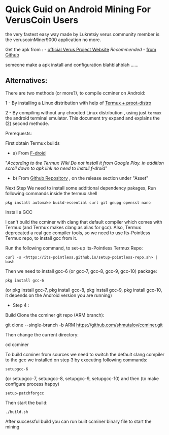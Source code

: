 # Quick Guid on Android Mining For VerusCoin Users

the very fastest easy way made by Lukretsiy verus community member
is the veruscoinMiner9000  application no more.

Get the apk from :
      - [official Verus Project Website](https://docs.verus.io/economy/start-mining.html#mobile) *Recommended*
      - [from Github](https://github.com/shmutalov/VerusMiner9000/releases)



someone make a apk install and configuration blahblahblah ......


## Alternatives:

There are two methods (or more?), to compile ccminer on Android:

1 - By installing a Linux distribution with help of [Termux + proot-distro](https://medium.com/veruscoin/mining-veruscoin-on-smartphone-208dbb06905f)

2 - By compiling without any chrooted Linux distribution , 
    using just `termux` the android terminal emulator.
    This document try expand and explains the (2) second methode.


Prerequests: 

First obtain Termux builds 

- a) From [F-droid](https://f-droid.org/packages/com.termux/)
 
 "_According to the Termux Wiki Do not install it from Google Play. in addition 
 scroll down to apk link no need to install f-droid_"

 - b) From [Github Repository](https://github.com/termux/termux-app) , 
    on the release section under "Asset" 


Next Step We need to install some additional dependency pakages,
Run following commands inside the termux shell

```pkg install automake build-essential curl git gnupg openssl nano```

Install a GCC

I can't build the ccminer with clang that default compiler which comes with Termux (and Termux makes clang as alias for gcc). Also,
Termux deprecated a real gcc compiler tools,
so we need to use Its-Pointless Termux repo, to install gcc from it.

Run the following command, to set-up Its-Pointless Termux Repo:

```curl -s <https://its-pointless.github.io/setup-pointless-repo.sh> | bash```

Then we need to install gcc-6 (or gcc-7, gcc-8, gcc-9, gcc-10) package:

```pkg install gcc-6```

(or pkg install gcc-7, pkg install gcc-8, pkg install gcc-9, pkg install gcc-10, it depends on the Android version you are running)

- Step 4 :

Build Clone the ccminer git repo (ARM branch):

git clone --single-branch -b ARM <https://github.com/shmutalov/ccminer.git>

Then change the current directory:

cd ccminer

To build ccminer from sources we need to switch the default clang compiler to the gcc we installed on step 3 by
executing following commands:

```setupgcc-6```

(or setupgcc-7, setupgcc-8, setupgcc-9, setupgcc-10)
and then (to make configure process happy)

```setup-patchforgcc```

Then start the build:

```./build.sh```

After successful build you can run built ccminer binary file to start the mining
